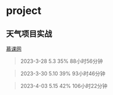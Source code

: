 # project
## 天气项目实战
[慕课网](https://coding.imooc.com/learn/list/546.html)

> 2023-3-28         5.3         35%         88小时56分钟

> 2023-3-30         5.10        39%         93小时46分钟

> 2023-4-03         5.15        42%         106小时22分钟